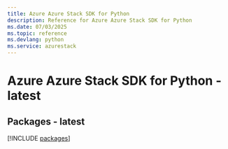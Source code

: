 ```yaml
---
title: Azure Azure Stack SDK for Python
description: Reference for Azure Azure Stack SDK for Python
ms.date: 07/03/2025
ms.topic: reference
ms.devlang: python
ms.service: azurestack
---
```

# Azure Azure Stack SDK for Python - latest
## Packages - latest
[!INCLUDE [packages](azure-stack-index.md)]
